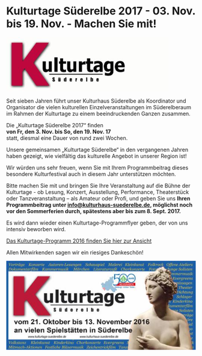 # Kulturtage Süderelbe 2017 - 03. Nov. bis 19. Nov. - Machen Sie mit!

![](/img/wsb_432x142_Kulturtage+Kopie.jpg)

Seit sieben Jahren führt unser Kulturhaus Süderelbe als Koordinator und
Organisator die vielen kulturellen Einzelveranstaltungen im Süderelberaum
im Rahmen der Kulturtage zu einem beeindruckenden Ganzen zusammen.

Die „Kulturtage Süderelbe 2017“ finden  
**von Fr, den 3. Nov. bis So, den 19. Nov. 17**  
statt, diesmal eine Dauer von rund zwei Wochen.


Unsere gemeinsamen „Kulturtage Süderelbe“ in den vergangenen Jahren haben gezeigt,
wie vielfältig das kulturelle Angebot in unserer Region ist!

Wir würden uns sehr freuen, wenn Sie mit Ihrem Programmbeitrag dieses besondere Kulturfestival auch
in diesem Jahr unterstützen möchten.

Bitte machen Sie mit und bringen Sie Ihre Veranstaltung auf die Bühne der
Kulturtage - ob Lesung, Konzert, Ausstellung, Performance, Theaterstück oder
Tanzveranstaltung – als Amateur oder Profi, und geben Sie uns **Ihren Programmbeitrag unter [info@kulturhaus-suederelbe.de](mailto:info@kulturhaus-suederelbe.de), möglichst noch vor den Sommerferien durch,
spätestens aber bis zum 8. Sept. 2017.**

Es wird dann wieder einen Kulturtage-Programmflyer geben, der von uns intensiv
beworben wird.

[Das Kulturtage-Programm 2016 finden Sie hier zur
Ansicht](/downloads/Flyer+Kulturtage_011116.pdf)

Allen Mitwirkenden sagen wir ein riesiges Dankeschön!

![](/img/wsb_511x239_Kulturtage_2016.jpg)
